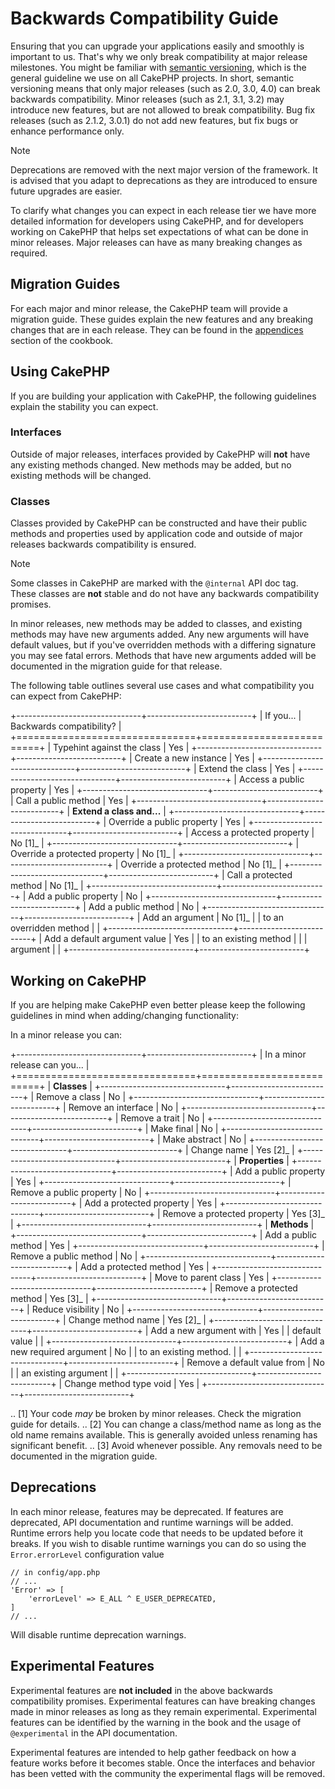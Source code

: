# Backwards Compatibility Guide

Ensuring that you can upgrade your applications easily and smoothly is important
to us. That's why we only break compatibility at major release milestones.
You might be familiar with [semantic versioning](https://semver.org/), which is
the general guideline we use on all CakePHP projects. In short, semantic
versioning means that only major releases (such as 2.0, 3.0, 4.0) can break
backwards compatibility. Minor releases (such as 2.1, 3.1, 3.2) may introduce new
features, but are not allowed to break compatibility. Bug fix releases (such as 2.1.2,
3.0.1) do not add new features, but fix bugs or enhance performance only.

> [!NOTE]
> Deprecations are removed with the next major version of the framework.
> It is advised that you adapt to deprecations as they are introduced to
> ensure future upgrades are easier.
>

To clarify what changes you can expect in each release tier we have more
detailed information for developers using CakePHP, and for developers working on
CakePHP that helps set expectations of what can be done in minor releases. Major
releases can have as many breaking changes as required.

## Migration Guides

For each major and minor release, the CakePHP team will provide a migration
guide. These guides explain the new features and any breaking changes that are
in each release. They can be found in the [appendices](/en/appendices.md) section of the
cookbook.

## Using CakePHP

If you are building your application with CakePHP, the following guidelines
explain the stability you can expect.

### Interfaces

Outside of major releases, interfaces provided by CakePHP will **not** have any
existing methods changed. New methods may be added, but no existing methods will
be changed.

### Classes

Classes provided by CakePHP can be constructed and have their public methods and
properties used by application code and outside of major releases backwards
compatibility is ensured.

> [!NOTE]
> Some classes in CakePHP are marked with the `@internal` API doc tag. These
> classes are **not** stable and do not have any backwards compatibility
> promises.
>

In minor releases, new methods may be added to classes, and existing methods may
have new arguments added. Any new arguments will have default values, but if
you've overridden methods with a differing signature you may see fatal errors.
Methods that have new arguments added will be documented in the migration guide
for that release.

The following table outlines several use cases and what compatibility you can
expect from CakePHP:

+-------------------------------+--------------------------+
| If you...                     | Backwards compatibility? |
+===============================+==========================+
| Typehint against the class    | Yes                      |
+-------------------------------+--------------------------+
| Create a new instance         | Yes                      |
+-------------------------------+--------------------------+
| Extend the class              | Yes                      |
+-------------------------------+--------------------------+
| Access a public property      | Yes                      |
+-------------------------------+--------------------------+
| Call a public method          | Yes                      |
+-------------------------------+--------------------------+
| **Extend a class and...**                                |
+-------------------------------+--------------------------+
| Override a public property    | Yes                      |
+-------------------------------+--------------------------+
| Access a protected property   | No [1]_                  |
+-------------------------------+--------------------------+
| Override a protected property | No [1]_                  |
+-------------------------------+--------------------------+
| Override a protected method   | No [1]_                  |
+-------------------------------+--------------------------+
| Call a protected method       | No [1]_                  |
+-------------------------------+--------------------------+
| Add a public property         | No                       |
+-------------------------------+--------------------------+
| Add a public method           | No                       |
+-------------------------------+--------------------------+
| Add an argument               | No [1]_                  |
| to an overridden method       |                          |
+-------------------------------+--------------------------+
| Add a default argument value  | Yes                      |
| to an existing method         |                          |
| argument                      |                          |
+-------------------------------+--------------------------+

## Working on CakePHP

If you are helping make CakePHP even better please keep the following guidelines
in mind when adding/changing functionality:

In a minor release you can:

+-------------------------------+--------------------------+
| In a minor release can you...                            |
+===============================+==========================+
| **Classes**                                              |
+-------------------------------+--------------------------+
| Remove a class                | No                       |
+-------------------------------+--------------------------+
| Remove an interface           | No                       |
+-------------------------------+--------------------------+
| Remove a trait                | No                       |
+-------------------------------+--------------------------+
| Make final                    | No                       |
+-------------------------------+--------------------------+
| Make abstract                 | No                       |
+-------------------------------+--------------------------+
| Change name                   | Yes [2]_                 |
+-------------------------------+--------------------------+
| **Properties**                                           |
+-------------------------------+--------------------------+
| Add a public property         | Yes                      |
+-------------------------------+--------------------------+
| Remove a public property      | No                       |
+-------------------------------+--------------------------+
| Add a protected property      | Yes                      |
+-------------------------------+--------------------------+
| Remove a protected property   | Yes [3]_                 |
+-------------------------------+--------------------------+
| **Methods**                                              |
+-------------------------------+--------------------------+
| Add a public method           | Yes                      |
+-------------------------------+--------------------------+
| Remove a public method        | No                       |
+-------------------------------+--------------------------+
| Add a protected method        | Yes                      |
+-------------------------------+--------------------------+
| Move to parent class          | Yes                      |
+-------------------------------+--------------------------+
| Remove a protected method     | Yes [3]_                 |
+-------------------------------+--------------------------+
| Reduce visibility             | No                       |
+-------------------------------+--------------------------+
| Change method name            | Yes [2]_                 |
+-------------------------------+--------------------------+
| Add a new argument with       | Yes                      |
| default value                 |                          |
+-------------------------------+--------------------------+
| Add a new required argument   | No                       |
| to an existing method.        |                          |
+-------------------------------+--------------------------+
| Remove a default value from   | No                       |
| an existing argument          |                          |
+-------------------------------+--------------------------+
| Change method type void       | Yes                      |
+-------------------------------+--------------------------+

.. [1] Your code *may* be broken by minor releases. Check the migration guide
       for details.
.. [2] You can change a class/method name as long as the old name remains
available. This is generally avoided unless renaming has significant
benefit.
.. [3] Avoid whenever possible. Any removals need to be documented in
the migration guide.

## Deprecations

In each minor release, features may be deprecated. If features are deprecated,
API documentation and runtime warnings will be added. Runtime errors help you
locate code that needs to be updated before it breaks. If you wish to disable
runtime warnings you can do so using the `Error.errorLevel` configuration
value

```
// in config/app.php
// ...
'Error' => [
    'errorLevel' => E_ALL ^ E_USER_DEPRECATED,
]
// ...

```

Will disable runtime deprecation warnings.
<a id="experimental-features"></a>
## Experimental Features

Experimental features are **not included** in the above backwards compatibility
promises. Experimental features can have breaking changes made in minor releases
as long as they remain experimental. Experimental features can be identified by
the warning in the book and the usage of `@experimental` in the API
documentation.

Experimental features are intended to help gather feedback on how a feature
works before it becomes stable. Once the interfaces and behavior has been vetted
with the community the experimental flags will be removed.

